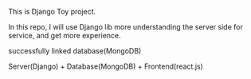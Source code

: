 This is Django Toy project.

In this repo, I will use Django lib more understanding the server side for service, and get more experience.

successfully linked database(MongoDB)

Server(Django) + Database(MongoDB) + Frontend(react.js)